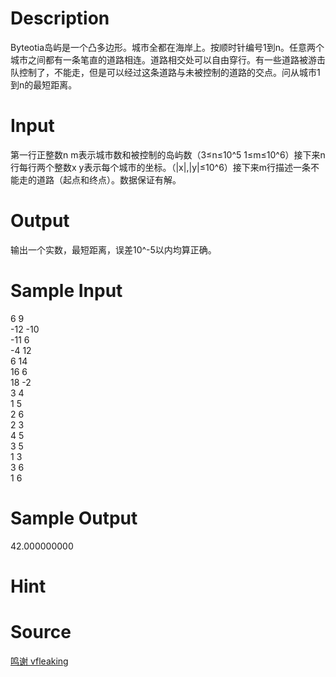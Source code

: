 
# Description

<div class="content"><p>Byteotia岛屿是一个凸多边形。城市全都在海岸上。按顺时针编号1到n。任意两个城市之间都有一条笔直的道路相连。道路相交处可以自由穿行。有一些道路被游击队控制了，不能走，但是可以经过这条道路与未被控制的道路的交点。问从城市1到n的最短距离。</p></div>

# Input

<div class="content"><p>第一行正整数n m表示城市数和被控制的岛屿数（3≤n≤10^5 1≤m≤10^6）接下来n行每行两个整数x y表示每个城市的坐标。（|x|,|y|≤10^6）接下来m行描述一条不能走的道路（起点和终点）。数据保证有解。</p></div>

# Output

<div class="content"><p>输出一个实数，最短距离，误差10^-5以内均算正确。</p></div>

# Sample Input

<div class="content"><span class="sampledata">6 9<br/>
-12 -10<br/>
-11 6<br/>
-4 12<br/>
6 14<br/>
16 6<br/>
18 -2<br/>
3 4<br/>
1 5<br/>
2 6<br/>
2 3<br/>
4 5<br/>
3 5<br/>
1 3<br/>
3 6<br/>
1 6</span></div>

# Sample Output

<div class="content"><span class="sampledata">42.000000000</span></div>

# Hint

<div class="content"><p></p></div>

# Source

<div class="content"><p><a href="problemset.php?search=鸣谢 vfleaking">鸣谢 vfleaking</a></p></div>

